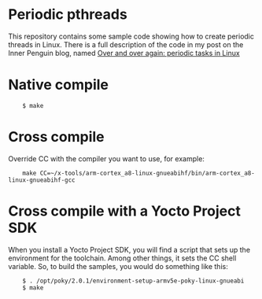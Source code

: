 # Periodic pthreads
This repository contains some sample code showing how to create periodic threads
in Linux. There is a full description of the code in my post on the Inner Penguin blog,
named [Over and over again: periodic tasks in Linux](http://2net.co.uk/tutorial/periodic_threads)

# Native compile
```
    $ make
```

# Cross compile
Override CC with the compiler you want to use, for example:
```
    make CC=~/x-tools/arm-cortex_a8-linux-gnueabihf/bin/arm-cortex_a8-linux-gnueabihf-gcc
```

# Cross compile with a Yocto Project SDK
When you install a Yocto Project SDK, you will find a script that sets up the environment
for the toolchain. Among other things, it sets the CC shell variable. So, to build
the samples, you would do something like this:

```
    $ . /opt/poky/2.0.1/environment-setup-armv5e-poky-linux-gnueabi
    $ make
```

